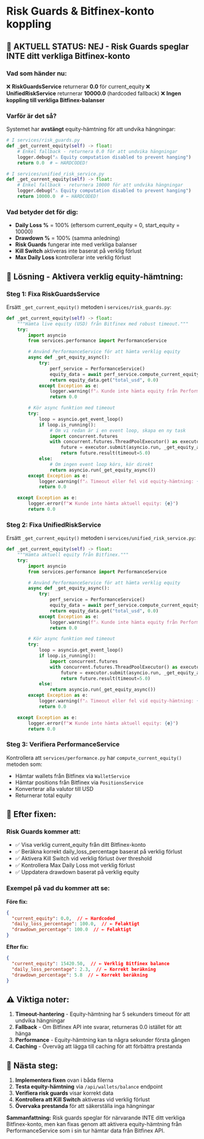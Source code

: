 # Risk Guards & Bitfinex-konto koppling

## 🚨 **AKTUELL STATUS: NEJ - Risk Guards speglar INTE ditt verkliga Bitfinex-konto**

### **Vad som händer nu:**

❌ **RiskGuardsService** returnerar **0.0** för current_equity
❌ **UnifiedRiskService** returnerar **10000.0** (hardcoded fallback)
❌ **Ingen koppling till verkliga Bitfinex-balanser**

### **Varför är det så?**

Systemet har **avstängt** equity-hämtning för att undvika hängningar:

```python
# I services/risk_guards.py
def _get_current_equity(self) -> float:
    # Enkel fallback - returnera 0.0 för att undvika hängningar
    logger.debug("⚠️ Equity computation disabled to prevent hanging")
    return 0.0  # ← HARDCODED!

# I services/unified_risk_service.py
def _get_current_equity(self) -> float:
    # Enkel fallback - returnera 10000 för att undvika hängningar
    logger.debug("⚠️ Equity computation disabled to prevent hanging")
    return 10000.0  # ← HARDCODED!
```

### **Vad betyder det för dig:**

- **Daily Loss %** = 100% (eftersom current_equity = 0, start_equity = 10000)
- **Drawdown %** = 100% (samma anledning)
- **Risk Guards** fungerar inte med verkliga balanser
- **Kill Switch** aktiveras inte baserat på verklig förlust
- **Max Daily Loss** kontrollerar inte verklig förlust

## 🔧 **Lösning - Aktivera verklig equity-hämtning:**

### **Steg 1: Fixa RiskGuardsService**

Ersätt `_get_current_equity()` metoden i `services/risk_guards.py`:

```python
def _get_current_equity(self) -> float:
    """Hämta live equity (USD) från Bitfinex med robust timeout."""
    try:
        import asyncio
        from services.performance import PerformanceService

        # Använd PerformanceService för att hämta verklig equity
        async def _get_equity_async():
            try:
                perf_service = PerformanceService()
                equity_data = await perf_service.compute_current_equity()
                return equity_data.get("total_usd", 0.0)
            except Exception as e:
                logger.warning(f"⚠️ Kunde inte hämta equity från PerformanceService: {e}")
                return 0.0

        # Kör async funktion med timeout
        try:
            loop = asyncio.get_event_loop()
            if loop.is_running():
                # Om vi redan är i en event loop, skapa en ny task
                import concurrent.futures
                with concurrent.futures.ThreadPoolExecutor() as executor:
                    future = executor.submit(asyncio.run, _get_equity_async())
                    return future.result(timeout=5.0)
            else:
                # Om ingen event loop körs, kör direkt
                return asyncio.run(_get_equity_async())
        except Exception as e:
            logger.warning(f"⚠️ Timeout eller fel vid equity-hämtning: {e}")
            return 0.0

    except Exception as e:
        logger.error(f"❌ Kunde inte hämta aktuell equity: {e}")
        return 0.0
```

### **Steg 2: Fixa UnifiedRiskService**

Ersätt `_get_current_equity()` metoden i `services/unified_risk_service.py`:

```python
def _get_current_equity(self) -> float:
    """Hämta aktuell equity från Bitfinex."""
    try:
        import asyncio
        from services.performance import PerformanceService

        # Använd PerformanceService för att hämta verklig equity
        async def _get_equity_async():
            try:
                perf_service = PerformanceService()
                equity_data = await perf_service.compute_current_equity()
                return equity_data.get("total_usd", 0.0)
            except Exception as e:
                logger.warning(f"⚠️ Kunde inte hämta equity från PerformanceService: {e}")
                return 0.0

        # Kör async funktion med timeout
        try:
            loop = asyncio.get_event_loop()
            if loop.is_running():
                import concurrent.futures
                with concurrent.futures.ThreadPoolExecutor() as executor:
                    future = executor.submit(asyncio.run, _get_equity_async())
                    return future.result(timeout=5.0)
            else:
                return asyncio.run(_get_equity_async())
        except Exception as e:
            logger.warning(f"⚠️ Timeout eller fel vid equity-hämtning: {e}")
            return 0.0

    except Exception as e:
        logger.error(f"❌ Kunde inte hämta aktuell equity: {e}")
        return 0.0
```

### **Steg 3: Verifiera PerformanceService**

Kontrollera att `services/performance.py` har `compute_current_equity()` metoden som:
- Hämtar wallets från Bitfinex via `WalletService`
- Hämtar positions från Bitfinex via `PositionsService`
- Konverterar alla valutor till USD
- Returnerar total equity

## 🎯 **Efter fixen:**

### **Risk Guards kommer att:**
- ✅ Visa verklig current_equity från ditt Bitfinex-konto
- ✅ Beräkna korrekt daily_loss_percentage baserat på verklig förlust
- ✅ Aktivera Kill Switch vid verklig förlust över threshold
- ✅ Kontrollera Max Daily Loss mot verklig förlust
- ✅ Uppdatera drawdown baserat på verklig equity

### **Exempel på vad du kommer att se:**

**Före fix:**
```json
{
  "current_equity": 0.0,  // ← Hardcoded
  "daily_loss_percentage": 100.0,  // ← Felaktigt
  "drawdown_percentage": 100.0  // ← Felaktigt
}
```

**Efter fix:**
```json
{
  "current_equity": 15420.50,  // ← Verklig Bitfinex balance
  "daily_loss_percentage": 2.3,  // ← Korrekt beräkning
  "drawdown_percentage": 5.8  // ← Korrekt beräkning
}
```

## ⚠️ **Viktiga noter:**

1. **Timeout-hantering** - Equity-hämtning har 5 sekunders timeout för att undvika hängningar
2. **Fallback** - Om Bitfinex API inte svarar, returneras 0.0 istället för att hänga
3. **Performance** - Equity-hämtning kan ta några sekunder första gången
4. **Caching** - Överväg att lägga till caching för att förbättra prestanda

## 🚀 **Nästa steg:**

1. **Implementera fixen** ovan i båda filerna
2. **Testa equity-hämtning** via `/api/wallets/balance` endpoint
3. **Verifiera risk guards** visar korrekt data
4. **Kontrollera att Kill Switch** aktiveras vid verklig förlust
5. **Övervaka prestanda** för att säkerställa inga hängningar

**Sammanfattning:** Risk guards speglar för närvarande INTE ditt verkliga Bitfinex-konto, men kan fixas genom att aktivera equity-hämtning från PerformanceService som i sin tur hämtar data från Bitfinex API.
